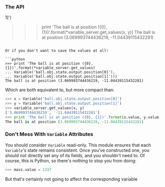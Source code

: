 ### The API

1]')
>>> print 'The ball is at position ({0}, {1})'.format(*variable_server.get_values(x, y))
The ball is at position (3.069993744436219, -11.04439115432281)
```

Or if you don't want to save the values at all!

```python
>>> print 'The ball is at position ({0}, {1})'.format(*variable_server.get_values(
... Variable('ball.obj.state.output.position[0]'),
... Variable('ball.obj.state.output.position[1]')))
The ball is at position (3.069993744436219, -11.04439115432281)
```

Which are both equivalent to, but more compact than:

```python
>>> x = Variable('ball.obj.state.output.position[0]')
>>> y = Variable('ball.obj.state.output.position[1]')
>>> variable_server.get_values(x, y)
['3.069993744436219', '-11.04439115432281']
>>> print 'The ball is at position ({0}, {1})'.format(x.value, y.value)
The ball is at position (3.069993744436219, -11.04439115432281)
```

### Don't Mess With `Variable` Attributes
You should consider `Variable` read-only. This module ensures that each `Variable`'s state remains consistent. Once you've constructed one, you should not directly set any of its fields, and you shouldn't need to. Of course, this is Python, so there's nothing to stop you from doing:

```python
>>> mass.value = 1337
```

But that's certainly not going to affect the corresponding variable
